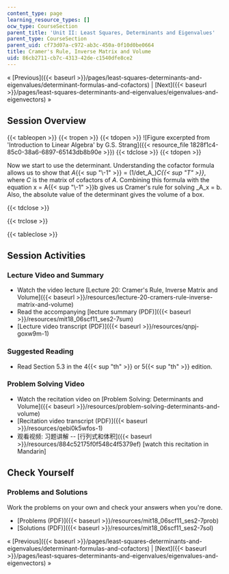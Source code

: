 ```yaml
---
content_type: page
learning_resource_types: []
ocw_type: CourseSection
parent_title: 'Unit II: Least Squares, Determinants and Eigenvalues'
parent_type: CourseSection
parent_uid: cf73d07a-c972-ab3c-450a-0f10d0be0664
title: Cramer's Rule, Inverse Matrix and Volume
uid: 86cb2711-cb7c-4313-42de-c1540dfe8ce2
---
```


« [Previous]({{< baseurl >}}/pages/least-squares-determinants-and-eigenvalues/determinant-formulas-and-cofactors) | [Next]({{< baseurl >}}/pages/least-squares-determinants-and-eigenvalues/eigenvalues-and-eigenvectors) »

Session Overview
----------------

{{< tableopen >}}
{{< tropen >}}
{{< tdopen >}}
![Figure excerpted from 'Introduction to Linear Algebra' by G.S. Strang]({{< resource_file 1828f1c4-85c0-38a6-6897-65143db8b90e >}})
{{< tdclose >}}
{{< tdopen >}}


Now we start to use the determinant. Understanding the cofactor formula allows us to show that _A_{{< sup "\\-1" >}} = (1/det_A_)_C{{< sup "T" >}}_, where _C_ is the matrix of cofactors of _A_. Combining this formula with the equation x = A{{< sup "\\-1" >}}b gives us Cramer's rule for solving _A_x = b. Also, the absolute value of the determinant gives the volume of a box.


{{< tdclose >}}

{{< trclose >}}

{{< tableclose >}}

Session Activities
------------------

### Lecture Video and Summary

*   Watch the video lecture [Lecture 20: Cramer's Rule, Inverse Matrix and Volume]({{< baseurl >}}/resources/lecture-20-cramers-rule-inverse-matrix-and-volume)
*   Read the accompanying [lecture summary (PDF)]({{< baseurl >}}/resources/mit18_06scf11_ses2-7sum)
*   [Lecture video transcript (PDF)]({{< baseurl >}}/resources/qnpj-goxw9m-1)

### Suggested Reading

*   Read Section 5.3 in the 4{{< sup "th" >}} or 5{{< sup "th" >}} edition.

### Problem Solving Video

*   Watch the recitation video on [Problem Solving: Determinants and Volume]({{< baseurl >}}/resources/problem-solving-determinants-and-volume)
*   [Recitation video transcript (PDF)]({{< baseurl >}}/resources/qebi0k5wfos-1)
*   观看视频: 习题讲解 -- [行列式和体积]({{< baseurl >}}/resources/884c52175f0f548c4f5379ef) \[watch this recitation in Mandarin\]

Check Yourself
--------------

### Problems and Solutions

Work the problems on your own and check your answers when you're done.

*   [Problems (PDF)]({{< baseurl >}}/resources/mit18_06scf11_ses2-7prob)
*   [Solutions (PDF)]({{< baseurl >}}/resources/mit18_06scf11_ses2-7sol)

« [Previous]({{< baseurl >}}/pages/least-squares-determinants-and-eigenvalues/determinant-formulas-and-cofactors) | [Next]({{< baseurl >}}/pages/least-squares-determinants-and-eigenvalues/eigenvalues-and-eigenvectors) »